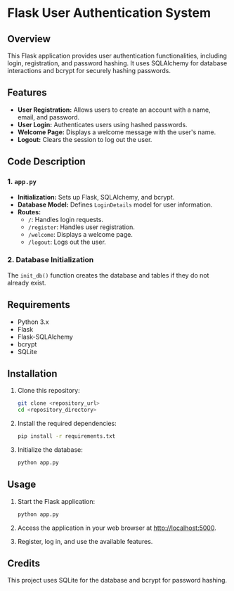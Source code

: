 # Flask User Authentication System

## Overview

This Flask application provides user authentication functionalities, including login, registration, and password hashing. It uses SQLAlchemy for database interactions and bcrypt for securely hashing passwords.

## Features

- **User Registration:** Allows users to create an account with a name, email, and password.
- **User Login:** Authenticates users using hashed passwords.
- **Welcome Page:** Displays a welcome message with the user's name.
- **Logout:** Clears the session to log out the user.

## Code Description

### 1. `app.py`

- **Initialization:** Sets up Flask, SQLAlchemy, and bcrypt.
- **Database Model:** Defines `LoginDetails` model for user information.
- **Routes:**
  - `/`: Handles login requests.
  - `/register`: Handles user registration.
  - `/welcome`: Displays a welcome page.
  - `/logout`: Logs out the user.

### 2. Database Initialization

The `init_db()` function creates the database and tables if they do not already exist.

## Requirements

- Python 3.x
- Flask
- Flask-SQLAlchemy
- bcrypt
- SQLite

## Installation

1. Clone this repository:

    ```bash
    git clone <repository_url>
    cd <repository_directory>
    ```

2. Install the required dependencies:

    ```bash
    pip install -r requirements.txt
    ```

3. Initialize the database:

    ```bash
    python app.py
    ```

## Usage

1. Start the Flask application:

    ```bash
    python app.py
    ```

2. Access the application in your web browser at [http://localhost:5000](http://localhost:5000).

3. Register, log in, and use the available features.

## Credits

This project uses SQLite for the database and bcrypt for password hashing.
